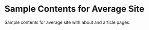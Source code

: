 Sample Contents for Average Site
================================

Sample contents for average site with about and article pages.
